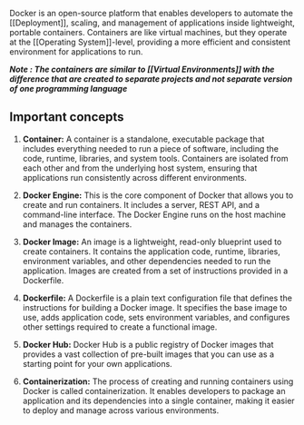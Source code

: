 
Docker is an open-source platform that enables developers to automate the [[Deployment]], scaling, and management of applications inside lightweight, portable containers. Containers are like virtual machines, but they operate at the [[Operating System]]-level, providing a more efficient and consistent environment for applications to run.

***Note : The containers are similar to [[Virtual Environments]]  with the difference that are created to separate projects and not separate version of one programming language***

## Important concepts

1. **Container:** A container is a standalone, executable package that includes everything needed to run a piece of software, including the code, runtime, libraries, and system tools. Containers are isolated from each other and from the underlying host system, ensuring that applications run consistently across different environments.

2. **Docker Engine:** This is the core component of Docker that allows you to create and run containers. It includes a server, REST API, and a command-line interface. The Docker Engine runs on the host machine and manages the containers.

3. **Docker Image:** An image is a lightweight, read-only blueprint used to create containers. It contains the application code, runtime, libraries, environment variables, and other dependencies needed to run the application. Images are created from a set of instructions provided in a Dockerfile.

4. **Dockerfile:** A Dockerfile is a plain text configuration file that defines the instructions for building a Docker image. It specifies the base image to use, adds application code, sets environment variables, and configures other settings required to create a functional image.

5. **Docker Hub:** Docker Hub is a public registry of Docker images that provides a vast collection of pre-built images that you can use as a starting point for your own applications.

6. **Containerization:** The process of creating and running containers using Docker is called containerization. It enables developers to package an application and its dependencies into a single container, making it easier to deploy and manage across various environments.

